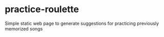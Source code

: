 # practice-roulette
Simple static web page to generate suggestions for practicing previously memorized songs
